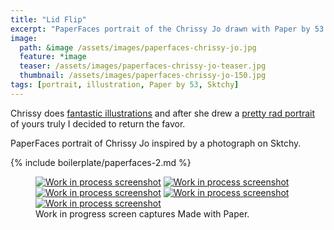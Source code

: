 ```yaml
---
title: "Lid Flip"
excerpt: "PaperFaces portrait of the Chrissy Jo drawn with Paper by 53 on an iPad."
image: 
  path: &image /assets/images/paperfaces-chrissy-jo.jpg 
  feature: *image
  teaser: /assets/images/paperfaces-chrissy-jo-teaser.jpg
  thumbnail: /assets/images/paperfaces-chrissy-jo-150.jpg
tags: [portrait, illustration, Paper by 53, Sktchy]
---
```


Chrissy does [fantastic illustrations](http://chrissyjo.com/) and after she drew a [pretty rad portrait](http://sktchy.com/aLFwUD) of yours truly I decided to return the favor.

PaperFaces portrait of Chrissy Jo inspired by a photograph on Sktchy.

{% include boilerplate/paperfaces-2.md %}

<figure class="third">
  <a href="{{ site.url }}/assets/images/paperfaces-chrissy-jo-process-1-lg.jpg"><img src="{{ site.url }}/assets/images/paperfaces-chrissy-jo-process-1-600.jpg" alt="Work in process screenshot"></a>
  <a href="{{ site.url }}/assets/images/paperfaces-chrissy-jo-process-2-lg.jpg"><img src="{{ site.url }}/assets/images/paperfaces-chrissy-jo-process-2-600.jpg" alt="Work in process screenshot"></a>
  <a href="{{ site.url }}/assets/images/paperfaces-chrissy-jo-process-3-lg.jpg"><img src="{{ site.url }}/assets/images/paperfaces-chrissy-jo-process-3-600.jpg" alt="Work in process screenshot"></a>
  <a href="{{ site.url }}/assets/images/paperfaces-chrissy-jo-process-4-lg.jpg"><img src="{{ site.url }}/assets/images/paperfaces-chrissy-jo-process-4-600.jpg" alt="Work in process screenshot"></a>
  <a href="{{ site.url }}/assets/images/paperfaces-chrissy-jo-process-5-lg.jpg"><img src="{{ site.url }}/assets/images/paperfaces-chrissy-jo-process-5-600.jpg" alt="Work in process screenshot"></a>
  <figcaption>Work in progress screen captures Made with Paper.</figcaption>
</figure>
